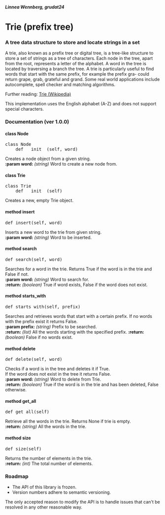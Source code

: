 ##### Linnea Wennberg, grudat24

# Trie (prefix tree)

### A tree data structure to store and locate strings in a set

A trie, also known as a prefix tree or digital tree, is a tree-like structure to store a set of strings as a tree of characters. Each node in the tree, apart from the root, represents a letter of the alphabet. A word in the tree is located by traversing a branch the tree. A trie is particularly useful to find words that start with the same prefix, for example the prefix gra- could return grape, grab, grateful and grand. Some real world applications include autocomplete, spell checker and matching algorithms.

Further reading: [Trie (Wikipedia)](https://en.wikipedia.org/wiki/Trie)


This implementation uses the English alphabet (A-Z) and does not support special characters.

### Documentation (ver 1.0.0)

#### class Node

<pre>class Node
    def __init__(self, word)</pre>

Creates a node object from a given string.\
**:param word:** _\(string)_ Word to create a new node from.

#### class Trie

<pre>class Trie
    def __init__(self)</pre>

Creates a new, empty Trie object.

#### method insert

<pre>def insert(self, word)</pre>

Inserts a new word to the trie from given string.\
**:param word:** _\(string)_ Word to be inserted.

#### method search

<pre>def search(self, word)</pre>

Searches for a word in the trie. Returns True if the word is in the trie and False if not. \
**:param word:** _\(string)_ Word to search for.\
**:return:** _\(boolean)_ True if word exists, False if the word does not exist.

#### method starts_with

<pre>def starts_with(self, prefix)</pre>

Searches and retrieves words that start with a certain prefix. If no words with the prefix exist it returns False.\
**:param prefix:** _\(string)_ Prefix to be searched.\
**:return:** _\(list)_ All the words starting with the specified prefix.
**:return:** _\(boolean)_ False if no words exist.

#### method delete

<pre>def delete(self, word)</pre>

Checks if a word is in the tree and deletes it if True.\
If the word does not exist in the tree it returns False.\
**:param word:** _\(string)_ Word to delete from Trie.\
**:return:** _\(boolean)_ True if the word is in the trie and has been deleted, False otherwise.

#### method get_all

<pre>def get_all(self)</pre>

Retrieve all the words in the trie. Returns None if trie is empty.\
**:return:** _\(string)_ All the words in the trie.

#### method size

<pre>def size(self)</pre>

Returns the number of elements in the trie.\
**:return:** _\(int)_ The total number of elements.


### Roadmap

- The API of this library is frozen.
- Version numbers adhere to semantic versioning.

The only accepted reason to modify the API is to handle issues that can't be resolved in any other reasonable way.
